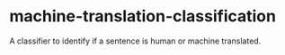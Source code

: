 # machine-translation-classification
A classifier to identify if a sentence is human or machine translated.
